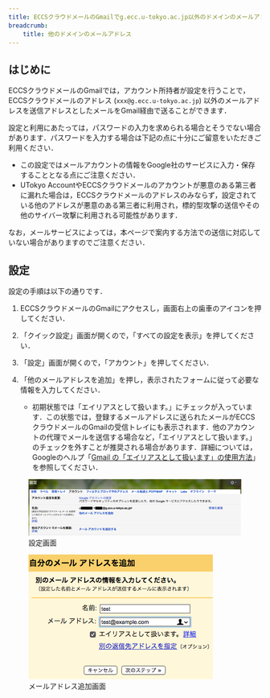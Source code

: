 ```yaml
---
title: ECCSクラウドメールのGmailでg.ecc.u-tokyo.ac.jp以外のドメインのメールアドレスを利用する方法と注意点
breadcrumb:
    title: 他のドメインのメールアドレス
---
```


## はじめに

ECCSクラウドメールのGmailでは，アカウント所持者が設定を行うことで，ECCSクラウドメールのアドレス (`xxx@g.ecc.u-tokyo.ac.jp`) 以外のメールアドレスを送信アドレスとしたメールをGmail経由で送ることができます．

設定と利用にあたっては，パスワードの入力を求められる場合とそうでない場合があります．パスワードを入力する場合は下記の点に十分にご留意をいただきご利用ください．

- この設定ではメールアカウントの情報をGoogle社のサービスに入力・保存することとなる点にご注意ください．
- UTokyo AccountやECCSクラウドメールのアカウントが悪意のある第三者に漏れた場合は，ECCSクラウドメールのアドレスのみならず，設定されている他のアドレスが悪意のある第三者に利用され，標的型攻撃の送信やその他のサイバー攻撃に利用される可能性があります．

なお，メールサービスによっては，本ページで案内する方法での送信に対応していない場合がありますのでご注意ください．

## 設定

設定の手順は以下の通りです．

1. ECCSクラウドメールのGmailにアクセスし，画面右上の歯車のアイコンを押してください．

1. 「クイック設定」画面が開くので，「すべての設定を表示」を押してください．

1. 「設定」画面が開くので，「アカウント」を押してください．

1. 「他のメールアドレスを追加」を押し，表示されたフォームに従って必要な情報を入力してください．
    - 初期状態では「エイリアスとして扱います。」にチェックが入っています．この状態では，登録するメールアドレスに送られたメールがECCSクラウドメールのGmailの受信トレイにも表示されます．他のアカウントの代理でメールを送信する場合など，「エイリアスとして扱います。」のチェックを外すことが推奨される場合があります．詳細については，Googleのヘルプ「[Gmail の「エイリアスとして扱います」の使用方法](https://support.google.com/a/answer/1710338)」を参照してください．

<figure class="center">
    <img src="alias-01.png">
    <figcaption>設定画面</figcaption>
</figure>

<figure class="center">
    <img src="alias-02.png">
    <figcaption>メールアドレス追加画面</figcaption>
</figure>
